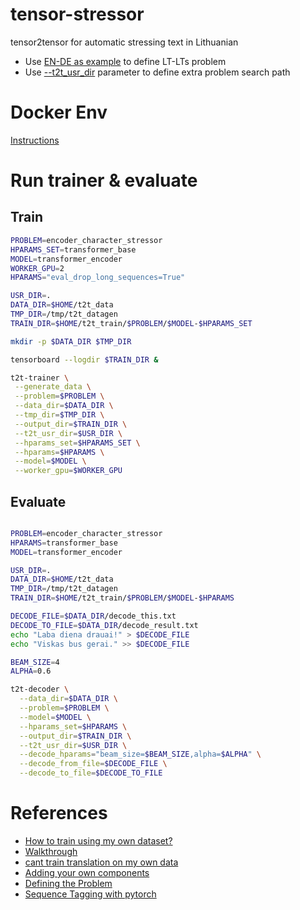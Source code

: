 # tensor-stressor
tensor2tensor for automatic stressing text in Lithuanian

- Use [EN-DE as example](https://github.com/tensorflow/tensor2tensor/blob/master/tensor2tensor/data_generators/translate_ende.py)  to define LT-LTs problem 
- Use [--t2t_usr_dir](https://github.com/tensorflow/tensor2tensor#adding-your-own-components) parameter to define extra problem search path

# Docker Env

[Instructions](./docker)

# Run trainer & evaluate

## Train 

```bash
PROBLEM=encoder_character_stressor
HPARAMS_SET=transformer_base
MODEL=transformer_encoder
WORKER_GPU=2
HPARAMS="eval_drop_long_sequences=True"

USR_DIR=.
DATA_DIR=$HOME/t2t_data
TMP_DIR=/tmp/t2t_datagen
TRAIN_DIR=$HOME/t2t_train/$PROBLEM/$MODEL-$HPARAMS_SET

mkdir -p $DATA_DIR $TMP_DIR

tensorboard --logdir $TRAIN_DIR &

t2t-trainer \
 --generate_data \
 --problem=$PROBLEM \
 --data_dir=$DATA_DIR \
 --tmp_dir=$TMP_DIR \
 --output_dir=$TRAIN_DIR \
 --t2t_usr_dir=$USR_DIR \
 --hparams_set=$HPARAMS_SET \
 --hparams=$HPARAMS \
 --model=$MODEL \
 --worker_gpu=$WORKER_GPU
```

## Evaluate 

```bash

PROBLEM=encoder_character_stressor
HPARAMS=transformer_base
MODEL=transformer_encoder

USR_DIR=.
DATA_DIR=$HOME/t2t_data
TMP_DIR=/tmp/t2t_datagen
TRAIN_DIR=$HOME/t2t_train/$PROBLEM/$MODEL-$HPARAMS

DECODE_FILE=$DATA_DIR/decode_this.txt
DECODE_TO_FILE=$DATA_DIR/decode_result.txt
echo "Laba diena drauai!" > $DECODE_FILE
echo "Viskas bus gerai." >> $DECODE_FILE

BEAM_SIZE=4
ALPHA=0.6

t2t-decoder \
  --data_dir=$DATA_DIR \
  --problem=$PROBLEM \
  --model=$MODEL \
  --hparams_set=$HPARAMS \
  --output_dir=$TRAIN_DIR \
  --t2t_usr_dir=$USR_DIR \
  --decode_hparams="beam_size=$BEAM_SIZE,alpha=$ALPHA" \
  --decode_from_file=$DECODE_FILE \
  --decode_to_file=$DECODE_TO_FILE
```

# References
- [How to train using my own dataset?](https://github.com/tensorflow/tensor2tensor/issues/516)
- [Walkthrough](https://github.com/tensorflow/tensor2tensor/blob/master/README.md#walkthrough)
- [cant train translation on my own data](https://github.com/tensorflow/tensor2tensor/issues/876)
- [Adding your own components](https://github.com/tensorflow/tensor2tensor#adding-your-own-components)
- [Defining the Problem](https://github.com/tensorflow/tensor2tensor/blob/master/docs/new_problem.md)
- [Sequence Tagging with pytorch](https://medium.com/@kolloldas/building-the-mighty-transformer-for-sequence-tagging-in-pytorch-part-i-a1815655cd8)
